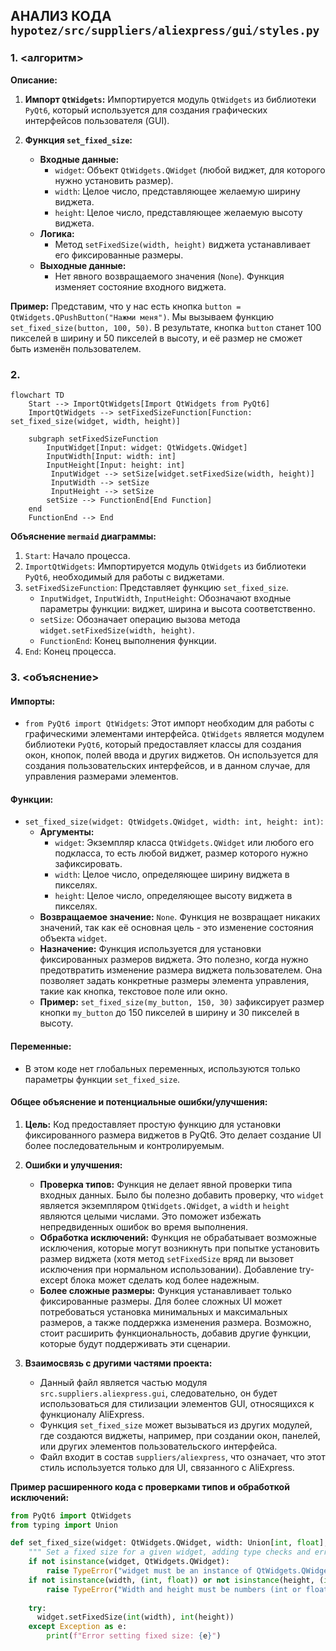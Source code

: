 ## АНАЛИЗ КОДА `hypotez/src/suppliers/aliexpress/gui/styles.py`

### 1. <алгоритм>

**Описание:**

1. **Импорт `QtWidgets`:** Импортируется модуль `QtWidgets` из библиотеки `PyQt6`, который используется для создания графических интерфейсов пользователя (GUI).

2. **Функция `set_fixed_size`:**
    *   **Входные данные:**
        *   `widget`: Объект `QtWidgets.QWidget` (любой виджет, для которого нужно установить размер).
        *   `width`: Целое число, представляющее желаемую ширину виджета.
        *   `height`: Целое число, представляющее желаемую высоту виджета.
    *   **Логика:**
        *   Метод `setFixedSize(width, height)` виджета устанавливает его фиксированные размеры.
    *   **Выходные данные:**
        *   Нет явного возвращаемого значения (`None`). Функция изменяет состояние входного виджета.

**Пример:**
    Представим, что у нас есть кнопка `button = QtWidgets.QPushButton("Нажми меня")`.
    Мы вызываем функцию `set_fixed_size(button, 100, 50)`.
    В результате, кнопка `button` станет 100 пикселей в ширину и 50 пикселей в высоту, и её размер не сможет быть изменён пользователем.

### 2. <mermaid>

```mermaid
flowchart TD
    Start --> ImportQtWidgets[Import QtWidgets from PyQt6]
    ImportQtWidgets --> setFixedSizeFunction[Function: set_fixed_size(widget, width, height)]

    subgraph setFixedSizeFunction
        InputWidget[Input: widget: QtWidgets.QWidget]
        InputWidth[Input: width: int]
        InputHeight[Input: height: int]
         InputWidget --> setSize[widget.setFixedSize(width, height)]
         InputWidth --> setSize
         InputHeight --> setSize
        setSize --> FunctionEnd[End Function]
    end
    FunctionEnd --> End
```

**Объяснение `mermaid` диаграммы:**

1.  `Start`: Начало процесса.
2.  `ImportQtWidgets`: Импортируется модуль `QtWidgets` из библиотеки `PyQt6`, необходимый для работы с виджетами.
3.  `setFixedSizeFunction`: Представляет функцию `set_fixed_size`.
    *   `InputWidget`, `InputWidth`, `InputHeight`:  Обозначают входные параметры функции: виджет, ширина и высота соответственно.
    *   `setSize`: Обозначает операцию вызова метода `widget.setFixedSize(width, height)`.
    *   `FunctionEnd`: Конец выполнения функции.
4. `End`: Конец процесса.

### 3. <объяснение>

#### Импорты:
*   `from PyQt6 import QtWidgets`: Этот импорт необходим для работы с графическими элементами интерфейса. `QtWidgets` является модулем библиотеки `PyQt6`, который предоставляет классы для создания окон, кнопок, полей ввода и других виджетов. Он используется для создания пользовательских интерфейсов, и в данном случае, для управления размерами элементов.

#### Функции:
*   `set_fixed_size(widget: QtWidgets.QWidget, width: int, height: int)`:
    *   **Аргументы:**
        *   `widget`:  Экземпляр класса `QtWidgets.QWidget` или любого его подкласса, то есть любой виджет, размер которого нужно зафиксировать.
        *   `width`: Целое число, определяющее ширину виджета в пикселях.
        *   `height`: Целое число, определяющее высоту виджета в пикселях.
    *   **Возвращаемое значение:** `None`. Функция не возвращает никаких значений, так как её основная цель - это изменение состояния объекта `widget`.
    *   **Назначение:** Функция используется для установки фиксированных размеров виджета. Это полезно, когда нужно предотвратить изменение размера виджета пользователем. Она позволяет задать конкретные размеры элемента управления, такие как кнопка, текстовое поле или окно.
    *   **Пример:** `set_fixed_size(my_button, 150, 30)` зафиксирует размер кнопки `my_button` до 150 пикселей в ширину и 30 пикселей в высоту.

#### Переменные:
*   В этом коде нет глобальных переменных, используются только параметры функции `set_fixed_size`.

#### Общее объяснение и потенциальные ошибки/улучшения:

1.  **Цель:** Код предоставляет простую функцию для установки фиксированного размера виджетов в PyQt6. Это делает создание UI более последовательным и контролируемым.

2.  **Ошибки и улучшения:**
    *   **Проверка типов:** Функция не делает явной проверки типа входных данных. Было бы полезно добавить проверку, что `widget` является экземпляром `QtWidgets.QWidget`, а `width` и `height` являются целыми числами. Это поможет избежать непредвиденных ошибок во время выполнения.
    *   **Обработка исключений:** Функция не обрабатывает возможные исключения, которые могут возникнуть при попытке установить размер виджета (хотя метод `setFixedSize` вряд ли вызовет исключения при нормальном использовании). Добавление try-except блока может сделать код более надежным.
    *   **Более сложные размеры:** Функция устанавливает только фиксированные размеры. Для более сложных UI может потребоваться установка минимальных и максимальных размеров, а также поддержка изменения размера. Возможно, стоит расширить функциональность, добавив другие функции, которые будут поддерживать эти сценарии.

3.  **Взаимосвязь с другими частями проекта:**
    *   Данный файл является частью модуля `src.suppliers.aliexpress.gui`, следовательно, он будет использоваться для стилизации элементов GUI, относящихся к функционалу AliExpress.
    *   Функция `set_fixed_size` может вызываться из других модулей, где создаются виджеты, например, при создании окон, панелей, или других элементов пользовательского интерфейса.
    *   Файл входит в состав `suppliers/aliexpress`, что означает, что этот стиль используется только для UI, связанного с AliExpress.

**Пример расширенного кода с проверками типов и обработкой исключений:**

```python
from PyQt6 import QtWidgets
from typing import Union

def set_fixed_size(widget: QtWidgets.QWidget, width: Union[int, float], height: Union[int, float]):
    """ Set a fixed size for a given widget, adding type checks and error handling."""
    if not isinstance(widget, QtWidgets.QWidget):
        raise TypeError("widget must be an instance of QtWidgets.QWidget")
    if not isinstance(width, (int, float)) or not isinstance(height, (int, float)):
        raise TypeError("Width and height must be numbers (int or float)")
    
    try:
      widget.setFixedSize(int(width), int(height))
    except Exception as e:
        print(f"Error setting fixed size: {e}")

```